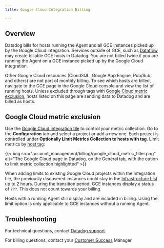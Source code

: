 ```yaml
---
title: Google Cloud Integration Billing

---
```


## Overview

Datadog bills for hosts running the Agent and all GCE instances picked up by the Google Cloud integration. Services outside of GCE, such as [Dataflow][6], may create billable GCE hosts in Datadog. You are not billed twice if you are running the Agent on a GCE instance picked up by the Google Cloud integration.

Other Google Cloud resources (CloudSQL, Google App Engine, Pub/Sub, and others) are not part of monthly billing. To see which hosts are billed, navigate to the GCE page in the Google Cloud console and view the list of running hosts. Unless excluded through tags with [Google Cloud metric exclusion](#google-cloud-metric-exclusion), hosts listed on this page are sending data to Datadog and are billed as hosts.

## Google Cloud metric exclusion

Use the [Google Cloud integration tile][1] to control your metric collection. Go to the **Configuration** tab and select a project or add a new one. Each project is controlled under **Optionally Limit Metrics Collection to hosts with tag**. Limit metrics by [host tag][2]:

{{< img src="account_management/billing/google_cloud_metric_filter.png" alt="The Google Cloud page in Datadog, on the General tab, with the option to limit metric collection highlighted" >}}

When adding limits to existing Google Cloud projects within the integration tile, the previously discovered instances could stay in the [Infrastructure List][3] up to 2 hours. During the transition period, GCE instances display a status of `???`. This does not count towards your billing.

Hosts with a running Agent still display and are included in billing. Using the limit option is only applicable to GCE instances without a running Agent.

## Troubleshooting

For technical questions, contact [Datadog support][4].

For billing questions, contact your [Customer Success][5] Manager.

[1]: https://app.datadoghq.com/account/settings#integrations/google_cloud_platform
[2]: /getting_started/tagging/using_tags/#integrations
[3]: /infrastructure/
[4]: /help/
[5]: mailto:success@datadoghq.com
[6]: https://cloud.google.com/dataflow
